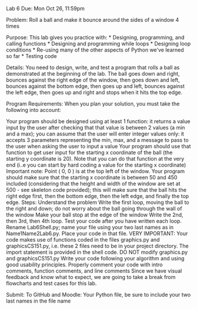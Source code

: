 Lab 6
Due: Mon Oct 26, 11:59pm

Problem:
Roll a ball and make it bounce around the sides of a window 4 times

Purpose:
This lab gives you practice with: * Designing, programming, and calling functions * Designing and programming while loops * Designing loop conditions * Re-using many of the other aspects of Python we've learned so far * Testing code

Details:
You need to design, write, and test a program that rolls a ball as demonstrated at the beginning of the lab. The ball goes down and right, bounces against the right edge of the window, then goes down and left, bounces against the bottom edge, then goes up and left, bounces against the left edge, then goes up and right and stops when it hits the top edge.

Program Requirements:
When you plan your solution, you must take the following into account:

Your program should be designed using at least 1 function: it returns a value input by the user after checking that that value is between 2 values (a min and a max); you can assume that the user will enter integer values only: it accepts 3 parameters representing the min, max, and a message to pass to the user when asking the user to input a value
Your program should use that function to get user input for the starting x coordinate of the ball (the starting y coordinate is 20). Note that you can do that function at the very end (i..e you can start by hard coding a value for the starting x coordinate) Important note: Point ( 0, 0 ) is at the top left of the window.
Your program should make sure that the starting x coordinate is between 50 and 450 included (considering that the height and width of the window are set at 500 - see skeleton code provided); this will make sure that the ball hits the right edge first, then the bottom edge, then the left edge, and finally the top edge.
Steps:
Understand the problem
Write the first loop, moving the ball to the right and down; do not worry about the ball going through the wall of the window
Make your ball stop at the edge of the window
Write the 2nd, then 3rd, then 4th loop. Test your code after you have written each loop.
Rename Lab6Shell.py; name your file using your two last names as in Name1Name2Lab6.py. Place your code in that file. VERY IMPORTANT: Your code makes use of functions coded in the files graphics.py and graphicsCS151.py, i.e. these 2 files need to be in your project directory. The import statement is provided in the shell code. DO NOT modify graphics.py and graphicsCS151.py
Write your code following your algorithm and using good usability principles.
Properly comment your code with intro comments, function comments, and line comments
Since we have visual feedback and know what to expect, we are going to take a break from flowcharts and test cases for this lab.

Submit:
To GitHub and Moodle: Your Python file, be sure to include your two last names in the file name
